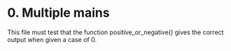 # 0. Multiple mains

This file must test that the function positive_or_negative() gives the correct output when given a case of 0.
